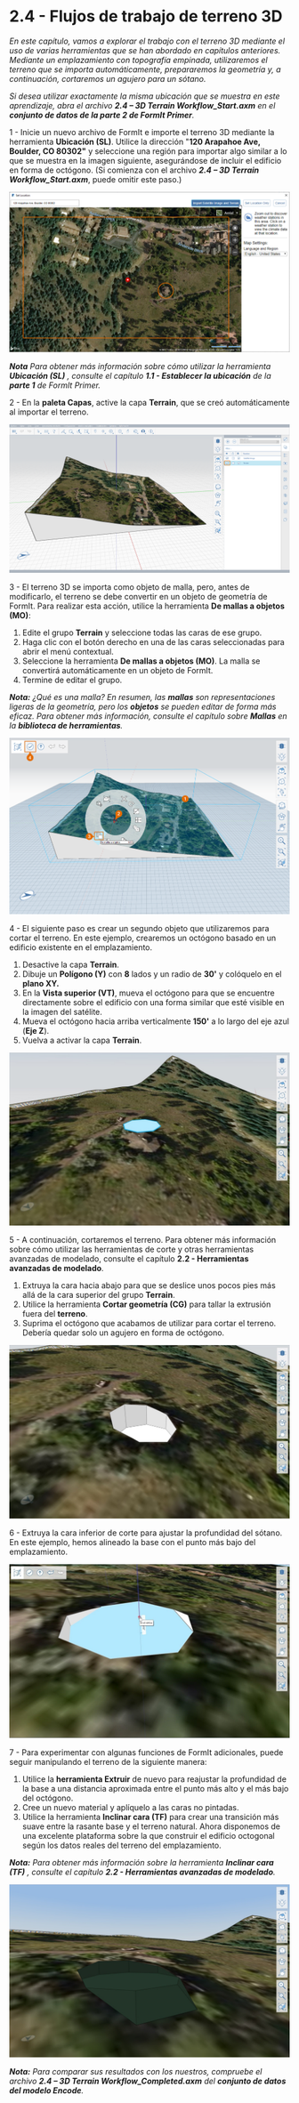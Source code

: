 # 2.4 - Flujos de trabajo de terreno 3D

_En este capítulo, vamos a explorar el trabajo con el terreno 3D mediante el uso de varias herramientas que se han abordado en capítulos anteriores. Mediante un emplazamiento con topografía empinada, utilizaremos el terreno que se importa automáticamente, prepararemos la geometría y, a continuación, cortaremos un agujero para un sótano._

_Si desea utilizar exactamente la misma ubicación que se muestra en este aprendizaje, abra el archivo_ _**2.4 – 3D Terrain Workflow\_Start.axm**_ _en el_ _**conjunto de datos de la parte 2 de FormIt Primer**._

1 - Inicie un nuevo archivo de FormIt e importe el terreno 3D mediante la herramienta **Ubicación \(SL\)**. Utilice la dirección "**120 Arapahoe Ave, Boulder, CO 80302"** y seleccione una región para importar algo similar a lo que se muestra en la imagen siguiente, asegurándose de incluir el edificio en forma de octógono. \(Si comienza con el archivo _**2.4 – 3D Terrain Workflow\_Start.axm**_, puede omitir este paso.\)

![](../../.gitbook/assets/0%20%2810%29.png)

_**Nota**_ _Para obtener más información sobre cómo utilizar la herramienta_ _**Ubicación \(SL\)**_ _, consulte el capítulo **1.1 - Establecer la ubicación** de la **parte 1** de FormIt Primer._

2 - En la **paleta Capas**, active la capa **Terrain**, que se creó automáticamente al importar el terreno.

![](../../.gitbook/assets/1_terrain-layer_annotated.png)

3 - El terreno 3D se importa como objeto de malla, pero, antes de modificarlo, el terreno se debe convertir en un objeto de geometría de FormIt. Para realizar esta acción, utilice la herramienta **De mallas a objetos \(MO\)**:

1. Edite el grupo **Terrain** y seleccione todas las caras de ese grupo.
2. Haga clic con el botón derecho en una de las caras seleccionadas para abrir el menú contextual.
3. Seleccione la herramienta **De mallas a objetos \(MO\)**. La malla se convertirá automáticamente en un objeto de FormIt.
4. Termine de editar el grupo.

_**Nota:**_ _¿Qué es una malla? En resumen, las_ _**mallas**_ _son representaciones ligeras de la geometría, pero los_ _**objetos**_ _se pueden editar de forma más eficaz. Para obtener más información, consulte el capítulo sobre_ _**Mallas**_ _en la_ _**biblioteca de herramientas**._

![](../../.gitbook/assets/2%20%2814%29.png)

4 - El siguiente paso es crear un segundo objeto que utilizaremos para cortar el terreno. En este ejemplo, crearemos un octógono basado en un edificio existente en el emplazamiento.

1. Desactive la capa **Terrain**.
2. Dibuje un **Polígono \(Y\)** con **8** lados y un radio de **30'** y colóquelo en el **plano XY.**
3. En la **Vista superior \(VT\)**, mueva el octógono para que se encuentre directamente sobre el edificio con una forma similar que esté visible en la imagen del satélite.
4. Mueva el octógono hacia arriba verticalmente **150'** a lo largo del eje azul \(**Eje Z**\).
5. Vuelva a activar la capa **Terrain**.

![](../../.gitbook/assets/3.jpeg)

5 - A continuación, cortaremos el terreno. Para obtener más información sobre cómo utilizar las herramientas de corte y otras herramientas avanzadas de modelado, consulte el capítulo **2.2 - Herramientas avanzadas de modelado**.

1. Extruya la cara hacia abajo para que se deslice unos pocos pies más allá de la cara superior del grupo **Terrain**.
2. Utilice la herramienta **Cortar geometría \(CG\)** para tallar la extrusión fuera del **terreno**.
3. Suprima el octógono que acabamos de utilizar para cortar el terreno. Debería quedar solo un agujero en forma de octógono.

![](../../.gitbook/assets/4%20%281%29.jpeg)

6 - Extruya la cara inferior de corte para ajustar la profundidad del sótano. En este ejemplo, hemos alineado la base con el punto más bajo del emplazamiento.

![](../../.gitbook/assets/5.jpeg)

7 - Para experimentar con algunas funciones de FormIt adicionales, puede seguir manipulando el terreno de la siguiente manera:

1. Utilice la **herramienta Extruir** de nuevo para reajustar la profundidad de la base a una distancia aproximada entre el punto más alto y el más bajo del octógono.
2. Cree un nuevo material y aplíquelo a las caras no pintadas.
3. Utilice la herramienta **Inclinar cara \(TF\)** para crear una transición más suave entre la rasante base y el terreno natural. Ahora disponemos de una excelente plataforma sobre la que construir el edificio octogonal según los datos reales del terreno del emplazamiento.

_**Nota:**_ _Para obtener más información sobre la herramienta_ _**Inclinar cara \(TF\)**_ _, consulte el capítulo_ _**2.2 - Herramientas avanzadas de modelado**._

![](../../.gitbook/assets/6.jpeg)

_**Nota:**_ _Para comparar sus resultados con los nuestros, compruebe el archivo_ _**2.4 – 3D Terrain Workflow\_Completed.axm**_ _del_ _**conjunto de datos del modelo Encode**._


